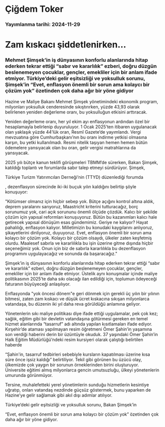 # Çiğdem Toker

### Yayımlanma tarihi: 2024-11-29

# Zam kıskacı şiddetlenirken...


### Mehmet Şimşek’in iş dünyasının konforlu alanlarında hitap ederken tekrar ettiği “sabır ve kararlılık” ezberi, doğru düzgün beslenemeyen çocuklar, gençler, emekliler için bir anlam ifade etmiyor. Türkiye’deki gelir eşitsizliği ve yoksulluk sorunu, Şimşek’in “Evet, enflasyon önemli bir sorun ama kolaycı bir çözüm yok” özetinden çok daha ağır bir yöne gidiyor

Hazine ve Maliye Bakanı Mehmet Şimşek yönetimindeki ekonomik program, milyonları yoksulluk cenderesinde sıkıştırırken, yüzde 43,93 olarak belirlenen yeniden değerleme oranı, bu yoksulluğun etkisini arttıracak.

Yeniden değerleme oranı, her yıl ekim ayı enflasyonun ardından özel bir hesaplamayla belirlenip duyuruluyor. 1 Ocak 2025’ten itibaren uygulanacak olan yaklaşık yüzde 44’lük oran, Resmî Gazete’de yayımlandı. Vergi mevzuatına göre Cumhurbaşkanı’nın bu oranı indirme yetkisi olmasına karşın, bu yetki kullanılmadı. Resmi nitelik taşıyan hemen hemen bütün ödemelere yansıyacak olan bu oran, gelir vergisi matrahlarına da yansıyacak.

2025 yılı bütçe kanun teklifi görüşmeleri TBMM’de sürerken, Bakan Şimşek, katıldığı toplantı ve forumlarda sabır talep etmeyi sürdürüyor. Şimşek,

Türkiye Turizm Yatırımcıları Derneği’nin (TTYD) düzenlediği forumda

, dezenflasyon sürecinde iki-iki buçuk yılın kaldığını belirtip şöyle konuşuyor:

"Kötümser olmanız için hiçbir sebep yok. Bütçe açığını kontrol altına aldık, deprem yaralarını sarıyoruz, Maastricht kriterini tutturacağız, borç sorunumuz yok, cari açık sorununu önemli ölçüde çözdük. Kalıcı bir şekilde çözüm için yapısal reformları konuşuyoruz. Bütün bu kazanımları kalıcı hale getirecek yapısal dönüşüm esas gündemimiz. Geriye ne kalıyor? Hayat pahalılığı, enflasyon kalıyor. Milletimizin bu konudaki kaygılarını anlıyoruz, şikayetlerini dinliyoruz, duyuyoruz. Evet, enflasyon önemli bir sorun ama kolaycı bir çözüm yok. Kolaycı bir çözüm olsaydı, ülkeler zaten keşfetmiş olurdu. Maalesef sabırla ve kararlılıkla bu işin üzerine gitme dışında hiçbir seçeneğimiz yok. Onun için biz de sabırla kararlılıkla bu dezenflasyon programını uygulayacağız ve sonunda da başaracağız."

Şimşek’in iş dünyasının konforlu alanlarında hitap ederken tekrar ettiği “sabır ve kararlılık” ezberi, doğru düzgün beslenemeyen çocuklar, gençler, emekliler için bir anlam ifade etmiyor. Üstelik aynı konuşmalar içinde maliye politikasının 2025’te daha sıkı olacağı ilan edildiği için, toplumun ödeyeceği faturanın büyüyeceği anlaşılıyor.

Enflasyonda "yok öncesi dönem"e geri dönmek için gerekli üç yılın bir yılının bitmesi, zaten zam kıskacı ve düşük ücret kıskacına sıkışan milyonlarca vatandaşa, bu düzenin iki yıl daha reva görüldüğü anlamına geliyor.

Yönetenlerin sıkı maliye politikası diye ifade ettiği uygulamalar, pek çok kez; sağlık, eğitim gibi bir devletin vatandaşına götürmesi gereken en temel hizmet alanlarında “tasarruf” adı altında yapılan kısıtlamaları ifade ediyor. Kırşehir’de ataması yapılmayan resim öğretmeni Ömer Şahin’in yaşamına son verdiği haberini derin bir üzüntüyle okuduk. 37 yaşındaki Ömer Şahin’in Halk Eğitim Müdürlüğü’ndeki resim kursiyeri olarak çalıştığı belirtilen haberde

“Şahin'in, tasarruf tedbirleri sebebiyle kursların kapatılması üzerine kısa süre önce işsiz kaldığı” belirtiliyor. Tekil gibi görünen bu üzücü olay, ülkemizde çok yaygın bir sorunun örneklerinden birini oluşturuyor. Üniversite eğitimi almış milyonlarca gencin umutsuzluğu, ülkeyi yönetenlerin umurunda görünmüyor.

Tersine, muhalefetteki yerel yönetimlerin sunduğu hizmetlerin kesintiye uğratıp, onları vatandaş nezdinde güçsüz göstermek, bunu yaparken de Hazine’ye gelir sağlamak gibi akıl dışı adımlar atılıyor.

Türkiye’deki gelir eşitsizliği ve yoksulluk sorunu, Bakan Şimşek’in

“Evet, enflasyon önemli bir sorun ama kolaycı bir çözüm yok” özetinden çok daha ağır bir yöne gidiyor.


